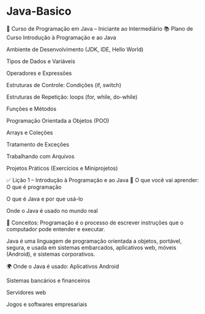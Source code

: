 # Java-Basico

🚀 Curso de Programação em Java – Iniciante ao Intermediário
📚 Plano de Curso
Introdução à Programação e ao Java

Ambiente de Desenvolvimento (JDK, IDE, Hello World)

Tipos de Dados e Variáveis

Operadores e Expressões

Estruturas de Controle: Condições (if, switch)

Estruturas de Repetição: loops (for, while, do-while)

Funções e Métodos

Programação Orientada a Objetos (POO)

Arrays e Coleções

Tratamento de Exceções

Trabalhando com Arquivos

Projetos Práticos (Exercícios e Miniprojetos)

✅ Lição 1 – Introdução à Programação e ao Java
📌 O que você vai aprender:
O que é programação

O que é Java e por que usá-lo

Onde o Java é usado no mundo real

🧠 Conceitos:
Programação é o processo de escrever instruções que o computador pode entender e executar.

Java é uma linguagem de programação orientada a objetos, portável, segura, e usada em sistemas embarcados, aplicativos web, móveis (Android), e sistemas corporativos.

🌍 Onde o Java é usado:
Aplicativos Android

Sistemas bancários e financeiros

Servidores web

Jogos e softwares empresariais
